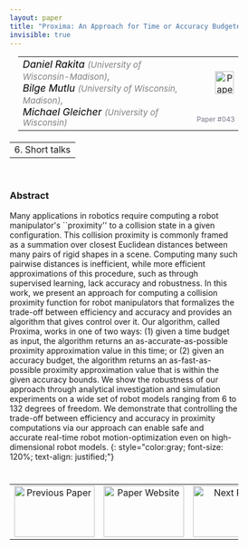 ```yaml
---
layout: paper
title: "Proxima: An Approach for Time or Accuracy Budgeted Collision Proximity Queries"
invisible: true
---
```

<head>
<style>
* {
  box-sizing: border-box;
}

#myInput {
  background-position: 10px 10px;
  background-repeat: no-repeat;
  width: 100%;
  font-size: 100%;
  padding: 12px 20px 12px 40px;
  border: 1px solid #ddd;
  margin-bottom: 12px;
}

#myTable, #myTableA {
  border-collapse: collapse;
  width: 100%;
  border: 1px solid #ddd;
  font-size: 100%;
}

#myTable th, #myTable td, #myTableA th, #myTableA td {
  text-align: left;
  padding: 12px;
}

#myTable tr, #myTableA tr {
  border-bottom: 1px solid #ddd;
}

#myTable tr.header, #myTable tr:hover, #myTableA tr.header, #myTableA tr:hover {
  background-color: #f1f1f1;
}


#eventcounter1 a {
    font-size: 12px;
    color: #ffffff;
    display: block;
}

#eventcounter1 a:hover {
    text-decoration: none;
}

#eventcounter2 a {
    font-size: 12px;
    color: #ffffff;
    display: block;
}

#eventcounter2 a:hover {
    text-decoration: none;
}

</style>
</head>

<table width = "95%" style="padding-left: 15px; margin-left: auto; margin-right: 10px;">
<tr><td style = "vertical-align: top; padding-right: 25px;" rowspan="2">
<span style="color:black; font-size: 110%;"><i>
Daniel Rakita <span style="color:gray; font-size: 85%">(University of Wisconsin-Madison)</span><span style="color:gray; font-size: 100%">,</span><br>
Bilge Mutlu <span style="color:gray; font-size: 85%">(University of Wisconsin, Madison)</span><span style="color:gray; font-size: 100%">,</span><br>
Michael Gleicher <span style="color:gray; font-size: 85%">(University of Wisconsin)</span>
</i></span>
</td>

<td style="text-align: right;"><a href="http://www.roboticsproceedings.org/rss18/p043.pdf"><img src="{{ site.baseurl }}/images/paper_link.png" alt="Paper Website" width = "33"  height = "40"/></a><br></td>
</tr>
<tr>
<td style="color:#777789; text-align:right; font-size: 75%; margin-right:10px;">Paper&nbsp;#043</td>
</tr>
</table>

<table width="80%" style="margin-top: 20px; margin-left: auto; margin-right: auto;">
  <tr>
    <td style="text-align:center;">6. Short talks</td>
  </tr>
</table>
<br>


### Abstract
Many applications in robotics require computing a robot manipulator's ``proximity'' to a collision state in a given configuration.  This collision proximity is commonly framed as a  summation over closest Euclidean distances between many pairs of rigid shapes in a scene.  Computing many such pairwise distances is inefficient, while more efficient approximations of this procedure, such as through supervised learning, lack accuracy and robustness.  In this work, we present an approach for computing a collision proximity function for robot manipulators that formalizes the trade-off between efficiency and accuracy and provides an algorithm that gives control over it.  Our algorithm, called Proxima, works in one of two ways: (1) given a time budget as input, the algorithm returns an as-accurate-as-possible proximity approximation value in this time; or (2) given an accuracy budget, the algorithm returns an as-fast-as-possible proximity approximation value that is within the given accuracy bounds.  We show the robustness of our approach through analytical investigation and simulation experiments on a wide set of robot models ranging from 6 to 132 degrees of freedom.  We demonstrate that controlling the trade-off between efficiency and accuracy in proximity computations via our approach can enable safe and accurate real-time robot motion-optimization even on high-dimensional robot models. 
{: style="color:gray; font-size: 120%; text-align: justified;"}


<table width="100%" style="margin-top:40px;">
<tr>
    <td style="width: 30%; text-align: center;"><a href="{{ site.baseurl }}/program/papers/042/">
<img src="{{ site.baseurl }}/images/previous_paper_icon.png"
       alt="Previous Paper" width = "142"  height = "90"/> 
</a> </td>
<td style="text-align: center;"><a href="{{ site.baseurl }}/program/papers">
<img src="{{ site.baseurl }}/images/overview_icon.png"
       alt="Paper Website" width = "142"  height = "90"/> 
</a> </td>
    <td style="width: 30%; text-align: center;"><a href="{{ site.baseurl }}/program/papers/044/">
    <img src="{{ site.baseurl }}/images/next_paper_icon.png"
        alt="Next Paper" width = "142"  height = "90"/>
    </a></td>
</tr>
</table>
